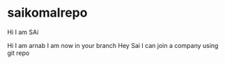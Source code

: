 # saikomalrepo
Hi I am SAi

Hi I am arnab I am now in your branch
Hey Sai I can join a company using git repo
